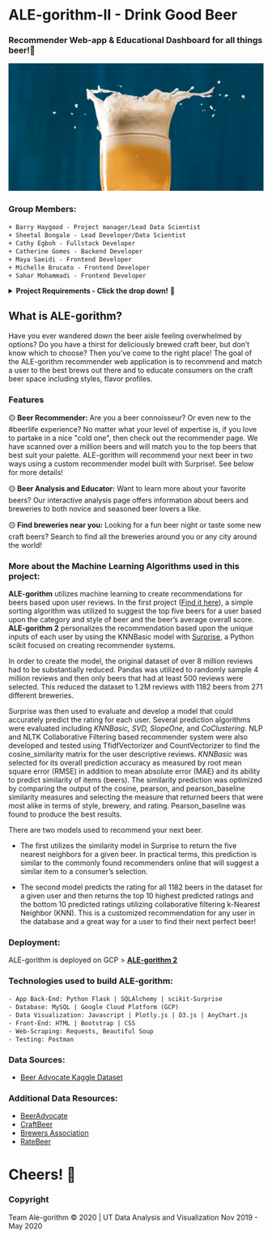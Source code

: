 # ALE-gorithm-II - Drink Good Beer
### Recommender Web-app & Educational Dashboard for all things beer!🍺

![beers gif](static/img/BeerExplosion.gif)


### Group Members:
```
+ Barry Haygood - Project manager/Lead Data Scientist
+ Sheetal Bongale - Lead Developer/Data Scientist
+ Cathy Egboh - Fullstack Developer
+ Catherine Gomes - Backend Developer
+ Maya Saeidi - Frontend Developer
+ Michelle Brucato - Frontend Developer
+ Sahar Mohammadi - Frontend Developer
```

<details>
    <summary><b>Project Requirements - Click the drop down!</b>  🔽</summary>

+ Proposal
    + Must submit a one-page proposal before starting

+ Core App
    + Must use HTML
    + Must use Flask or FastAPI
    + Must use a scikit-learn model
    + May use a database - not required
    + May use R to select models, but final models must be in Python

+ Routes
    + Must have a home route that uses a Jinja template
    + Must have a route that takes in user data and returns a prediction
    + May have routes that collect data from the user and send it to a database
    + May have a route that uses Plotly or D3 for visualization in a Jinja template
    + May have a route that accesses, filters, and serves data from the database as a JSON
    + May have a route that dynamically filters and displays data to the UI

+ Testing
    + Use Postman with at least one request per route

+ Deployment
    + Must be deployed (Heroku, GCP, etc...)
    + Must use Pipenv

+ Repo
    + The repo must have a properly formatted README.md
    + Code must be formatted with Black and prettier.js where appropriate
    + Must have at least 5 Github Issues

+ Presentation
    + Prepare a seven-minute presentation (Possibly adjusted epending on number of groups and size of each group)

+ Individual
    + Every member must make at least 5 commits that are eventually merged to master
    + Every member must write code that solves at least one meaningful Github Issue

</details>

## What is ALE-gorithm?
Have you ever wandered down the beer aisle feeling overwhelmed by options? Do you have a thirst for deliciously brewed craft beer, but don’t know which to choose?
Then you’ve come to the right place!
The goal of the ALE-gorithm recommender web application is to recommend and match a user to the best brews out there and to educate consumers on the craft beer space including styles, flavor profiles.

### Features
🟡<b> Beer Recommender:</b>
Are you a beer connoisseur? Or even new to the #beerlife experience? No matter what your level of expertise is, if you love to partake in a nice "cold one", then check out the recommender page. 
We have scanned over a million beers and will match you to the top beers that best suit your palette.  ALE-gorithm will recommend your next beer in two ways using a custom recommender model built with Surprise!.  See below for more details! 

🟡<b> Beer Analysis and Educator:</b>
Want to learn more about your favorite beers? 
Our interactive analysis page offers information about beers and breweries to both novice and seasoned beer lovers a like. 

🟡<b> Find breweries near you:</b>
Looking for a fun beer night or taste some new craft beers? Search to find all the breweries around you or any city around the world!

### More about the Machine Learning Algorithms used in this project:
**ALE-gorithm** utilizes machine learning to create recommendations for beers based upon user reviews.  In the first project ([Find it here](https://github.com/sheetalbongale/ALE-gorithm)),  a simple sorting algorithm was utilized to suggest the top five beers for a user based upon the category and style of beer and the beer’s average overall score.  **ALE-gorithm 2** personalizes the recommendation based upon the unique inputs of each user by using the KNNBasic model with [Surprise](http://surpriselib.com/), a Python scikit focused on creating recommender systems.

In order to create the model,  the original dataset of over 8 million reviews had to be substantially reduced.  Pandas was utilized to randomly sample 4 million reviews and then only beers that had at least 500 reviews were selected.  This reduced the dataset to 1.2M reviews with 1182 beers from 271 different breweries.

Surprise was then used to evaluate and develop a model that could accurately predict the rating for each user.  Several prediction algorithms were evaluated including *KNNBasic, SVD, SlopeOne,* and *CoClustering*.  NLP and NLTK Collaborative Filtering based recommender system were also developed and tested using TfidfVectorizer and CountVectorizer to find the cosine_similarity matrix for the user descriptive reviews.
*KNNBasic* was selected for its overall prediction accuracy as measured by root mean square error (RMSE) in addition to mean absolute error (MAE) and its ability to predict similarity of items (beers).  The similarity prediction was optimized by comparing the output of the cosine, pearson, and pearson_baseline similarity measures and selecting the measure that returned beers that were most alike in terms of style, brewery, and rating.  Pearson_baseline was found to produce the best results.

There are two models used to recommend your next beer.  

- The first utilizes the similarity model in Surprise to return the five nearest neighbors for a given beer.  In practical terms, this prediction is similar to the commonly found recommenders online that will suggest a similar item to a consumer’s selection.

- The second model predicts the rating for all 1182 beers in the dataset for a given user and then returns the top 10 highest predicted ratings and the bottom 10 predicted ratings utilizing collaborative filtering k-Nearest Neighbor (KNN).  This is a customized recommendation for any user in the database and a great way for a user to find their next perfect beer!

### Deployment:
ALE-gorithm is deployed on GCP > **[ALE-gorithm 2](https://alegorithm2-fxljyqhslq-uc.a.run.app/)**

### Technologies used to build ALE-gorithm:
```
- App Back-End: Python Flask | SQLAlchemy | scikit-Surprise
- Database: MySQL | Google Cloud Platform (GCP) 
- Data Visualization: Javascript | Plotly.js | D3.js | AnyChart.js
- Front-End: HTML | Bootstrap | CSS
- Web-Scraping: Requests, Beautiful Soup
- Testing: Postman
```

### Data Sources:
- [Beer Advocate Kaggle Dataset](https://www.kaggle.com/ehallmar/beers-breweries-and-beer-reviews/activity)

### Additional Data Resources:
* [BeerAdvocate](https://www.beeradvocate.com)
* [CraftBeer](https://www.craftbeer.com)
* [Brewers Association ](https://www.brewersassociation.org)
* [RateBeer](https://www.ratebeer.com)

# Cheers! 🍻

### Copyright 
Team Ale-gorithm © 2020 | UT Data Analysis and Visualization Nov 2019 - May 2020

